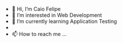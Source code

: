 - 👋 Hi, I’m Caio Felipe
- 👀 I’m interested in Web Development
- 🌱 I’m currently learning Application Testing
- 
- 📫 How to reach me ...

<!---
Ca10San/Ca10San is a ✨ special ✨ repository because its `README.md` (this file) appears on your GitHub profile.
You can click the Preview link to take a look at your changes.
--->
